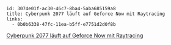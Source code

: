 ```
id: 3074e01f-ac30-46c7-8ba4-5aba685159a8
title: Cyberpunk 2077 läuft auf Geforce Now mit Raytracing
links:
  - 0b0b6338-47fc-11ea-b5ff-e7751d2d0f8b
```
[Cyberpunk 2077 läuft auf Geforce Now mit Raytracing](https://www.golem.de/news/nvidia-cyberpunk-2077-laeuft-auf-geforce-now-mit-raytracing-2002-146759.html)
